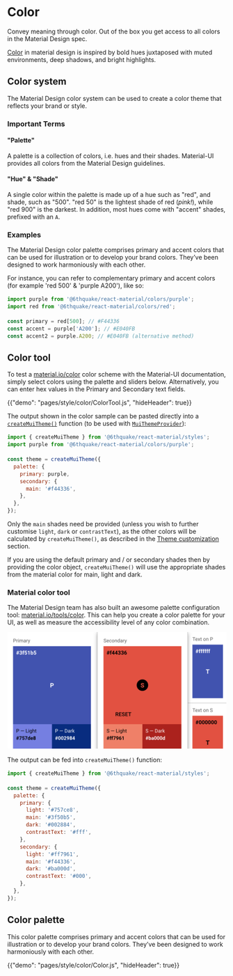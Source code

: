 # Color

<p class="description">Convey meaning through color. Out of the box you get access to all colors in the Material Design spec.</p>

[Color](https://material.io/design/color/) in material design is inspired by bold hues juxtaposed with muted environments, deep shadows, and bright highlights.

## Color system

The Material Design color system can be used to create a color theme that reflects your brand or style.

### Important Terms

#### "Palette"

A palette is a collection of colors, i.e. hues and their shades. Material-UI provides all colors from the Material Design guidelines.

#### "Hue" & "Shade"

A single color within the palette is made up of a hue such as "red", and shade, such as "500".
"red 50" is the lightest shade of red (*pink!*), while "red 900" is the darkest.
In addition, most hues come with "accent" shades, prefixed with an `A`.

### Examples

The Material Design color palette comprises primary and accent colors that can be used for illustration or to develop your brand colors.
They’ve been designed to work harmoniously with each other.

For instance, you can refer to complementary primary and accent colors (for example 'red 500' & 'purple A200'), like so:

```js
import purple from '@6thquake/react-material/colors/purple';
import red from '@6thquake/react-material/colors/red';

const primary = red[500]; // #F44336
const accent = purple['A200']; // #E040FB
const accent2 = purple.A200; // #E040FB (alternative method)
```

## Color tool

To test a [material.io/color](https://material.io/color) color scheme with the Material-UI
documentation, simply select colors using the palette and sliders below.
Alternatively, you can enter hex values in the Primary and Secondary text fields.

{{"demo": "pages/style/color/ColorTool.js", "hideHeader": true}}

The output shown in the color sample can be pasted directly into a [`createMuiTheme()`](/customization/themes#createmuitheme-options-theme) function (to be used with [`MuiThemeProvider`](/customization/themes#theme-provider)):

```jsx
import { createMuiTheme } from '@6thquake/react-material/styles';
import purple from '@6thquake/react-material/colors/purple';

const theme = createMuiTheme({
  palette: {
    primary: purple,
    secondary: {
      main: '#f44336',
    },
  },
});
```

Only the `main` shades need be provided (unless you wish to further customise `light`, `dark` or `contrastText`), as the other colors will be calculated by `createMuiTheme()`, as described in the [Theme customization](/customization/themes#palette) section.

If you are using the default primary and / or secondary shades then by providing the color object, `createMuiTheme()` will use the appropriate shades from the material color for main, light and dark.

### Material color tool

The Material Design team has also built an awesome palette configuration tool: [material.io/tools/color](https://material.io/tools/color/).
This can help you create a color palette for your UI, as well as measure the accessibility level of any color combination.

<a href="https://material.io/tools/color/#!/?view.left=0&view.right=0&primary.color=3F51B5&secondary.color=F44336">
  <img src="/static/images/color/colorTool.png" style="width: 574px" />
</a>

The output can be fed into `createMuiTheme()` function:

```jsx
import { createMuiTheme } from '@6thquake/react-material/styles';

const theme = createMuiTheme({
  palette: {
    primary: {
      light: '#757ce8',
      main: '#3f50b5',
      dark: '#002884',
      contrastText: '#fff',
    },
    secondary: {
      light: '#ff7961',
      main: '#f44336',
      dark: '#ba000d',
      contrastText: '#000',
    },
  },
});
```

## Color palette

This color palette comprises primary and accent colors that can be used for illustration or to develop your brand colors. They’ve been designed to work harmoniously with each other.

{{"demo": "pages/style/color/Color.js", "hideHeader": true}}
